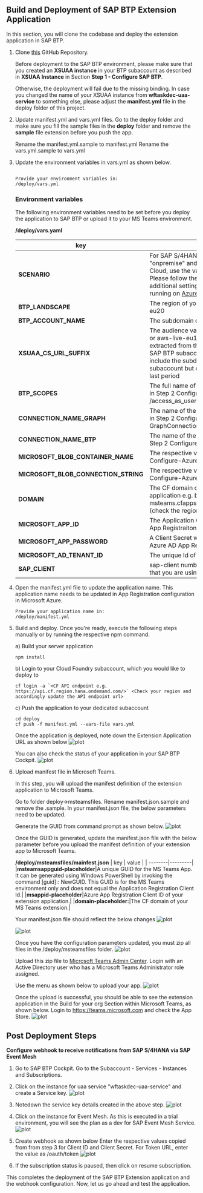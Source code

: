 ## Build and Deployment of SAP BTP Extension Application

In this section, you will clone the codebase and deploy the extension application in SAP BTP. 

1. Clone [this](https://github.com/SAP-samples/btp-msteams-extend-workflow) GitHub Repository.

    Before deployment to the SAP BTP environment, please make sure that you created an **XSUAA instance** in your BTP subaccount as described in **XSUAA Instance** in Section **Step 1 - Configure SAP BTP**.

    Otherwise, the deployment will fail due to the missing binding. In case you changed the name of your XSUAA instance from **wftaskdec-uaa-service** to something else, please adjust the **manifest.yml** file in the deploy folder of this project. 


2. Update manifest.yml and vars.yml files.
   Go to the deploy folder and make sure you fill the sample files in the **deploy** folder and remove the **sample** file extension before you push the app. 

    Rename the manifest.yml.sample to manifest.yml 
    Rename the vars.yml.sample to vars.yml

3. Update the environment variables in vars.yml as shown below.

    ```

    Provide your environment variables in:
    /deploy/vars.yml
    ```

    ### Environment variables
    The following environment variables need to be set before you deploy the application to SAP BTP or upload it to your MS Teams environment.

    **/deploy/vars.yaml**

    | key    | value    |
    | --------|---------|
    |**SCENARIO**| For SAP S/4HANA  on-premise, the value is "onpremise" and for SAP S/4HANA Private Cloud, use the value "azureprivatecloud". Please follow the below steps to configure additional settings needed for SAP S/4HANA running on [Azure-Private-Cloud](../Azure-Private-Cloud-PrivateLink/README.md)  |
    |**BTP_LANDSCAPE**|The region of your BTP subaccount e.g. eu20|
    |**BTP_ACCOUNT_NAME**|The subdomain of your BTP subaccount|
    |**XSUAA_CS_URL_SUFFIX**|The audience value (e.g., azure-live-eu20 or aws-live-eu10 or aws-live) which can be extracted from the SAML metadata of your SAP BTP subaccount. Make sure you don’t include the subdomain of your SAP BTP subaccount but only use the value after the last period|
    |**BTP_SCOPES**|The full name of the custom scope created in Step 2 Configure-Azure from api:// to /access_as_user|
    |**CONNECTION_NAME_GRAPH**|The name of the Graph connection creates in Step 2 Configure-Azure e.g. GraphConnection|
    |**CONNECTION_NAME_BTP**|The name of the BTP connection creates in Step 2 Configure-Azure e.g. BTPConnection|
    |**MICROSOFT_BLOB_CONTAINER_NAME**|The respective values copied in Step 2 - Configure-Azure|
    |**MICROSOFT_BLOB_CONNECTION_STRING**|The respective values copied in Step 2 - Configure-Azure|
    |**DOMAIN**| The CF domain of your MS Teams extension application e.g. btp-extendworkflow-s4-msteams.cfapps.region.hana.ondemand.com (check the region and update accordiingly) |
    |**MICROSOFT_APP_ID**| The Application Client Id of your Azure AD App Registraiton |
    |**MICROSOFT_APP_PASSWORD**|A Client Secret which you created for your Azure AD App Registration|
    |**MICROSOFT_AD_TENANT_ID**|The unique Id of your Azure Active Directory|
    |**SAP_CLIENT**|sap-client number of your S4/HANA system that you are using|


4. Open the manifest.yml file to update the application name. This application name needs to be updated in App Registration configuration in Microsoft Azure.

    ```console
    Provide your application name in:
    /deploy/manifest.yml
    ```
5. Build and deploy.
    Once you're ready, execute the following steps manually or by running the respective npm command.

    a) Build your server application

    ```console
    npm install
    ```

    b) Login to your Cloud Foundry subaccount, which you would like to deploy to

    ```
    cf login -a `<CF API endpoint e.g. https://api.cf.region.hana.ondemand.com/>` <Check your region and accordingly update the API endpoint url>
    ```

    c) Push the application to your dedicated subaccount

    ```
    cd deploy
    cf push -f manifest.yml --vars-file vars.yml
    ```

    Once the application is deployed, note down the Extension Application URL as shown below
    ![plot](./images/deploy.png) 

    You can also check the status of your application in your SAP BTP Cockpit.
    ![plot](./images/SAPBTPCockpit.png) 


6. Upload manifest file in Microsoft Teams.

    In this step, you will upload the manifest definition of the extension application to Microsoft Teams.

    Go to folder deploy->msteamsfiles. Rename manifest.json.sample and remove the .sample. 
    In your manifest.json file, the below parameters need to be updated.<br>


    Generate the GUID from command prompt as shown below. 
    ![plot](./images/guid.png) 

    Once the GUID is generated, update the manifest.json file with the below parameter before you upload the manifest definition of your extension app to Microsoft Teams.

    **/deploy/msteamsfiles/mainfest.json**
    | key    | value    |
    | --------|---------|
    |**msteamsappguid-placeholder**|A unique GUID for the MS Teams App. It can be generated using Windows PowerShell by invoking the command [guid]:: NewGUID. This GUID is for the MS Teams environment only and does not equal the Application Registration Client Id.|
    |**msappid-placeholder**|Azure App Registration Client ID of your extension application.|
    |**domain-placeholder:**|The CF domain of your MS Teams extension.|

    Your manifest.json file should reflect the below changes
    ![plot](./images/manifest1.png) 

    ![plot](./images/manifest2.png) 

    Once you have the configuration parameters updated, you must zip all files in the /deploy/msteamsfiles folder.
    ![plot](./images/zipfilecontent.png) 

    Upload this zip file to [Microsoft Teams Admin Center](https://admin.teams.microsoft.com/). Login with an Active Directory user who has a Microsoft Teams Administrator role assigned.

    Use the menu as shown below to upload your app.
    ![plot](./images/admincenter.png) 

    Once the upload is successful, you should be able to see the extension application in the Build for your org Section within Microsoft Teams, as shown below.
    Login to https://teams.microsoft.com and check the App Store.
    ![plot](./images/installapp.png) 


## Post Deployment Steps

**Configure webhook to receive notifications from SAP S/4HANA via SAP Event Mesh**

1. Go to SAP BTP Cockpit. Go to the Subaccount - Services - Instances and Subscriptions. 
2. Click on the instance for uaa service "wftaskdec-uaa-service" and create a Service key.
![plot](./images/uaa-servicekey-create.png)

3. Notedown the service key details created in the above step.
![plot](./images/uaa-servicekey-details.png)

4. Click on the instance for Event Mesh. As this is executed in a trial environment, you will see the plan as a dev for SAP Event Mesh Service.
![plot](./images/btpcockpit-instances.png)

5. Create webhook as shown below
   Enter the respective values copied from from step 3 for Client ID and Client Secret.
   For Token URL, enter the value as <url from step3>/oauth/token
![plot](./images/em-webhook.png)

6. If the subscription status is paused, then click on resume subscription.

This completes the deployment of the SAP BTP Extension application and the webhook configuration. 
Now, let us go ahead and test the application.
